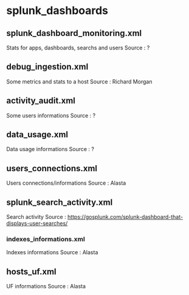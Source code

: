 # splunk_dashboards


## splunk_dashboard_monitoring.xml
Stats for apps, dashboards, searchs and users
Source : ?

## debug_ingestion.xml
Some metrics and stats to a host
Source : Richard Morgan

## activity_audit.xml
Some users informations
Source : ?

## data_usage.xml
Data usage informations
Source : ?

## users_connections.xml
Users connections/informations
Source : Alasta

## splunk_search_activity.xml
Search activity
Source : https://gosplunk.com/splunk-dashboard-that-displays-user-searches/

### indexes_informations.xml
Indexes informations
Source : Alasta

## hosts_uf.xml
UF informations
Source : Alasta

